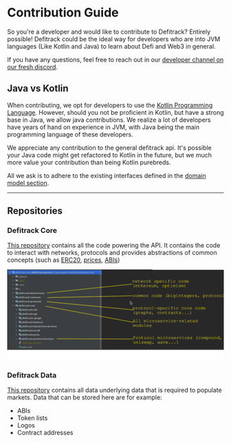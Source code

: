 # Contribution Guide

So you're a developer and would like to contribute to Defitrack? Entirely possible! Defitrack could be the ideal way for developers who are into JVM languages (Like Kotlin and Java) to learn about Defi and Web3 in general.

If you have any questions, feel free to reach out in our [developer channel on our fresh discord](https://discord.gg/stA5cN69sZ).&#x20;

## Java vs Kotlin

When contributing, we opt for developers to use the [Kotlin Programming Language](https://kotlinlang.org/). However, should you not be proficient in Kotlin, but have a strong base in Java, we allow java contributions. We realize a lot of developers have years of hand on experience in JVM, with Java being the main programming language of these developers.&#x20;

We appreciate any contribution to the general defitrack api. It's possible your Java code might get refactored to Kotlin in the future, but we much more value your contribution than being Kotlin purebreds.&#x20;

All we ask is to adhere to the existing interfaces defined in the [domain model section](../domain-model/).

****

## **Repositories**

### **Defitrack Core**

[This repository](https://github.com/defitrack/defitrack-core) contains all the code powering the API. It contains the code to interact with networks, protocols and provides abstractions of common concepts (such as [ERC20](https://github.com/defitrack/defitrack-core/tree/main/defitrack-rest/defitrack-erc20), [prices](https://github.com/defitrack/defitrack-core/tree/main/defitrack-rest/defitrack-price), [ABIs](https://github.com/defitrack/defitrack-core/tree/main/defitrack-rest/defitrack-abi))

![](../../.gitbook/assets/code-layout.png)

### **Defitrack Data**

[This repository](https://github.com/defitrack/data) contains all data underlying data that is required to populate markets. Data that can be stored here are for example:

* ABIs
* Token lists
* Logos
* Contract addresses
